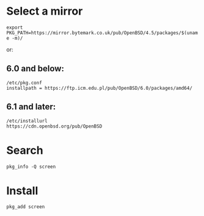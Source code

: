 # Select a mirror

`export PKG_PATH=https://mirror.bytemark.co.uk/pub/OpenBSD/4.5/packages/$(uname -m)/`

or:

## 6.0 and below:

```
/etc/pkg.conf
installpath = https://ftp.icm.edu.pl/pub/OpenBSD/6.0/packages/amd64/
```

## 6.1 and later:

```
/etc/installurl
https://cdn.openbsd.org/pub/OpenBSD
```

# Search
`pkg_info -Q screen`

# Install
`pkg_add screen`
